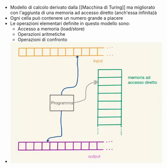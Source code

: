- Modello di calcolo derivato dalla [[Macchina di Turing]] ma migliorato con l'aggiunta di una memoria ad accesso diretto (anch'essa infinita)à
- Ogni cella può contenere un numero grande a piacere
- Le operazioni elementari definite in questo modello sono:
	- Accesso a memoria (load/store)
	- Operazioni aritmetiche
	- Operazioni di confronto
- ![{216BF016-9903-40D9-A349-18F475E0A96C}.png](../assets/{216BF016-9903-40D9-A349-18F475E0A96C}_1760434299142_0.png)